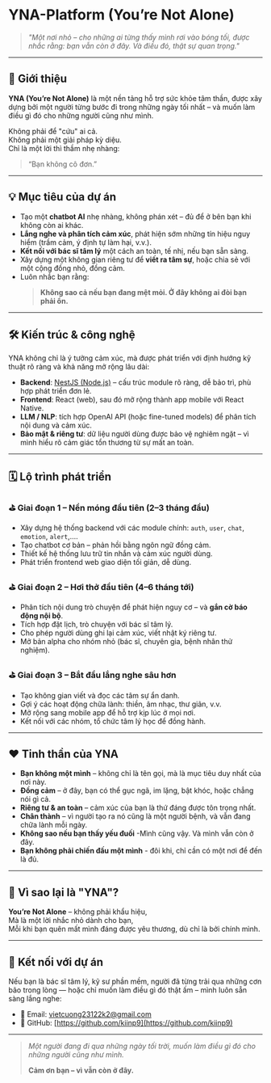 # YNA-Platform (You’re Not Alone)

> *"Một nơi nhỏ – cho những ai từng thấy mình rơi vào bóng tối, được nhắc rằng: bạn vẫn còn ở đây. Và điều đó, thật sự quan trọng."*

---

## 🌿 Giới thiệu

**YNA (You’re Not Alone)** là một nền tảng hỗ trợ sức khỏe tâm thần, được xây dựng bởi một người từng bước đi trong những ngày tối nhất – và muốn làm điều gì đó cho những người cũng như mình.

Không phải để "cứu" ai cả.  
Không phải một giải pháp kỳ diệu.  
Chỉ là một lời thì thầm nhẹ nhàng:  
> “Bạn không cô đơn.”

---

## 💡 Mục tiêu của dự án

- Tạo một **chatbot AI** nhẹ nhàng, không phán xét – đủ để ở bên bạn khi không còn ai khác.
- **Lắng nghe và phân tích cảm xúc**, phát hiện sớm những tín hiệu nguy hiểm (trầm cảm, ý định tự làm hại, v.v.).
- **Kết nối với bác sĩ tâm lý** một cách an toàn, tế nhị, nếu bạn sẵn sàng.
- Xây dựng một không gian riêng tư để **viết ra tâm sự**, hoặc chia sẻ với một cộng đồng nhỏ, đồng cảm.
- Luôn nhắc bạn rằng:  
  > **Không sao cả nếu bạn đang mệt mỏi. Ở đây không ai đòi bạn phải ổn.**

---

## 🛠 Kiến trúc & công nghệ

YNA không chỉ là ý tưởng cảm xúc, mà được phát triển với định hướng kỹ thuật rõ ràng và khả năng mở rộng lâu dài:

- **Backend**: [NestJS (Node.js)](https://nestjs.com/) – cấu trúc module rõ ràng, dễ bảo trì, phù hợp phát triển đơn lẻ.
- **Frontend**: React (web), sau đó mở rộng thành app mobile với React Native.
- **LLM / NLP**: tích hợp OpenAI API (hoặc fine-tuned models) để phân tích nội dung và cảm xúc.
- **Bảo mật & riêng tư**: dữ liệu người dùng được bảo vệ nghiêm ngặt – vì mình hiểu rõ cảm giác tổn thương từ sự mất an toàn.

---

## 🗓 Lộ trình phát triển

### ⛳ Giai đoạn 1 – Nền móng đầu tiên (2–3 tháng đầu)
- Xây dựng hệ thống backend với các module chính: `auth`, `user`, `chat`, `emotion`, `alert`,....
- Tạo chatbot cơ bản – phản hồi bằng ngôn ngữ đồng cảm.
- Thiết kế hệ thống lưu trữ tin nhắn và cảm xúc người dùng.
- Phát triển frontend web giao diện tối giản, dễ dùng.

### ⛳ Giai đoạn 2 – Hơi thở đầu tiên (4–6 tháng tới)
- Phân tích nội dung trò chuyện để phát hiện nguy cơ – và **gắn cờ báo động nội bộ**.
- Tích hợp đặt lịch, trò chuyện với bác sĩ tâm lý.
- Cho phép người dùng ghi lại cảm xúc, viết nhật ký riêng tư.
- Mở bản alpha cho nhóm nhỏ (bác sĩ, chuyên gia, bệnh nhân thử nghiệm).

###  ⛳ Giai đoạn 3 – Bắt đầu lắng nghe sâu hơn
- Tạo không gian viết và đọc các tâm sự ẩn danh.
- Gợi ý các hoạt động chữa lành: thiền, âm nhạc, thư giãn, v.v.
- Mở rộng sang mobile app để hỗ trợ kịp lúc ở mọi nơi.
- Kết nối với các nhóm, tổ chức tâm lý học để đồng hành.

---

## ❤️ Tinh thần của YNA

- **Bạn không một mình** – không chỉ là tên gọi, mà là mục tiêu duy nhất của nơi này.
- **Đồng cảm** – ở đây, bạn có thể gục ngã, im lặng, bật khóc, hoặc chẳng nói gì cả.
- **Riêng tư & an toàn** – cảm xúc của bạn là thứ đáng được tôn trọng nhất.
- **Chân thành** – vì người tạo ra nó cũng là một người bệnh, và vẫn đang chữa lành mỗi ngày.
- **Không sao nếu bạn thấy yếu đuối** -Mình cũng vậy. Và mình vẫn còn ở đây.
- **Bạn không phải chiến đấu một mình** - đôi khi, chỉ cần có một nơi để đến là đủ.
---

## 🌈 Vì sao lại là "YNA"?

**You’re Not Alone** – không phải khẩu hiệu,  
Mà là một lời nhắc nhỏ dành cho bạn,  
Mỗi khi bạn quên mất mình đáng được yêu thương, dù chỉ là bởi chính mình.

---

## 💌 Kết nối với dự án

Nếu bạn là bác sĩ tâm lý, kỹ sư phần mềm, người đã từng trải qua những cơn bão trong lòng — hoặc chỉ muốn làm điều gì đó thật ấm – mình luôn sẵn sàng lắng nghe:

- 📧 Email: [vietcuong23122k2@gmail.com](mailto:vietcuong23122k2@gmail.com)  
- 🐙 GitHub: [https://github.com/kiinp9](https://github.com/kiinp9)

---

> *Một người đang đi qua những ngày tối trời, muốn làm điều gì đó cho những người cũng như mình.*  
>  
> **Cảm ơn bạn – vì vẫn còn ở đây.**
